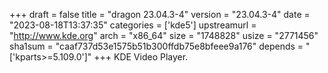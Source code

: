 +++
draft = false
title = "dragon 23.04.3-4"
version = "23.04.3-4"
date = "2023-08-18T13:37:35"
categories = ['kde5']
upstreamurl = "http://www.kde.org"
arch = "x86_64"
size = "1748828"
usize = "2771456"
sha1sum = "caaf737d53e1575b51b300ffdb75e8bfeee9a176"
depends = "['kparts>=5.109.0']"
+++
KDE Video Player.